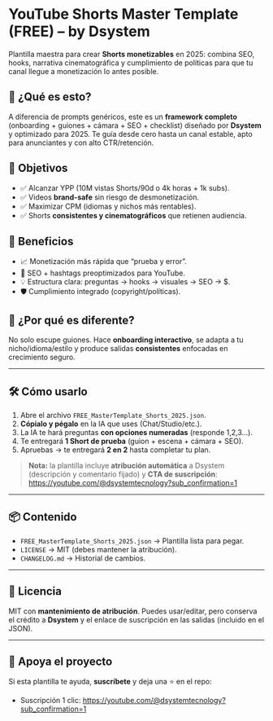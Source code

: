 # YouTube Shorts Master Template (FREE) – by Dsystem

Plantilla maestra para crear **Shorts monetizables** en 2025: combina SEO, hooks, narrativa cinematográfica y cumplimiento de políticas para que tu canal llegue a monetización lo antes posible.

## 🚀 ¿Qué es esto?
A diferencia de prompts genéricos, este es un **framework completo** (onboarding + guiones + cámara + SEO + checklist) diseñado por **Dsystem** y optimizado para 2025. Te guía desde cero hasta un canal estable, apto para anunciantes y con alto CTR/retención.

## 🎯 Objetivos
- ✅ Alcanzar YPP (10M vistas Shorts/90d o 4k horas + 1k subs).
- ✅ Videos **brand-safe** sin riesgo de desmonetización.
- ✅ Maximizar CPM (idiomas y nichos más rentables).
- ✅ Shorts **consistentes y cinematográficos** que retienen audiencia.

## 🧠 Beneficios
- 📈 Monetización más rápida que “prueba y error”.
- 🎯 SEO + hashtags preoptimizados para YouTube.
- 💡 Estructura clara: preguntas → hooks → visuales → SEO → $.
- 🛡️ Cumplimiento integrado (copyright/políticas).

## 🧩 ¿Por qué es diferente?
No solo escupe guiones. Hace **onboarding interactivo**, se adapta a tu nicho/idioma/estilo y produce salidas **consistentes** enfocadas en crecimiento seguro.

---

## 🛠️ Cómo usarlo
1. Abre el archivo `FREE_MasterTemplate_Shorts_2025.json`.
2. **Cópialo y pégalo** en la IA que uses (Chat/Studio/etc.).
3. La IA te hará preguntas **con opciones numeradas** (responde 1,2,3…).
4. Te entregará **1 Short de prueba** (guion + escena + cámara + SEO).
5. Apruebas → te entregará **2 en 2** hasta completar tu plan.

> **Nota:** la plantilla incluye **atribución automática** a Dsystem (descripción y comentario fijado) y **CTA de suscripción**:
> https://youtube.com/@dsystemtecnology?sub_confirmation=1

---

## 📦 Contenido
- `FREE_MasterTemplate_Shorts_2025.json` → Plantilla lista para pegar.
- `LICENSE` → MIT (debes mantener la atribución).
- `CHANGELOG.md` → Historial de cambios.

---

## 📜 Licencia
MIT con **mantenimiento de atribución**. Puedes usar/editar, pero conserva el crédito a **Dsystem** y el enlace de suscripción en las salidas (incluido en el JSON).

---

## 🙌 Apoya el proyecto
Si esta plantilla te ayuda, **suscríbete** y deja una ⭐ en el repo:
- Suscripción 1 clic: https://youtube.com/@dsystemtecnology?sub_confirmation=1
